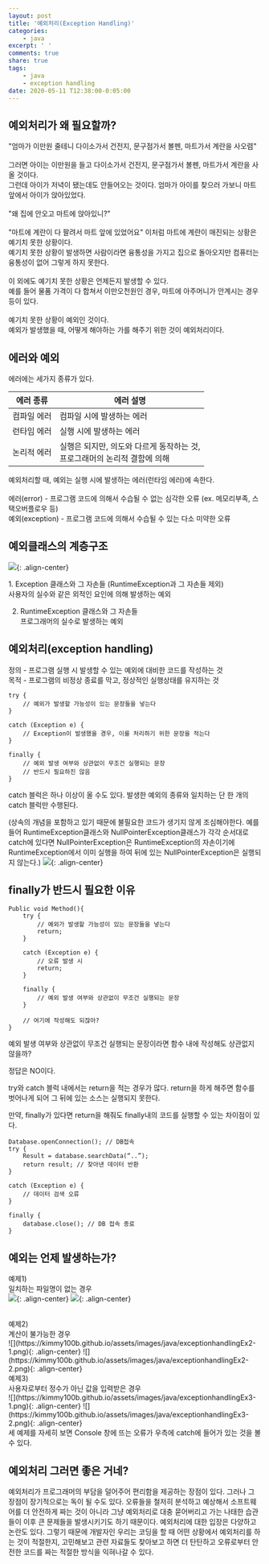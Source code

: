 ```yaml
---
layout: post
title: '예외처리(Exception Handling)'
categories:
    - java
excerpt: ' '
comments: true
share: true
tags:
    - java
    - exception handling
date: 2020-05-11 T12:38:00-0:05:00
---
```


## 예외처리가 왜 필요할까?

"엄마가 이만원 줄테니 다이소가서 건전지, 문구점가서 볼펜, 마트가서 계란을 사오렴"<br/><br/>
그러면 아이는 이만원을 들고 다이소가서 건전지, 문구점가서 볼펜, 마트가서 계란을 사올 것이다.<br/>
그런데 아이가 저녁이 됐는데도 안들어오는 것이다.
엄마가 아이를 찾으러 가보니 마트 앞에서 아이가 앉아있었다.<br/><br/>
"왜 집에 안오고 마트에 앉아있니?"<br/><br/>
"마트에 계란이 다 팔려서 마트 앞에 있었어요"
이처럼 마트에 계란이 매진되는 상황은 예기치 못한 상황이다.<br/>
예기치 못한 상황이 발생하면 사람이라면 융통성을 가지고 집으로 돌아오지만 컴퓨터는 융통성이 없어 그렇게 하지 못한다.<br/><br/>
이 외에도 예기치 못한 상황은 언제든지 발생할 수 있다.<br/>예를 들어 물품 가격이 다 합쳐서 이만오천원인 경우, 마트에 아주머니가 안계시는 경우 등이 있다.<br/><br/>
예기치 못한 상황이 예외인 것이다.<br/>
예외가 발생했을 때, 어떻게 해야하는 가를 해주기 위한 것이 예외처리이다.

## 에러와 예외

에러에는 세가지 종류가 있다.

| 에러 종류   | 에러 설명                                                                     |
| ----------- | ----------------------------------------------------------------------------- |
| 컴파일 에러 | 컴파일 시에 발생하는 에러                                                     |
| 런타임 에러 | 실행 시에 발생하는 에러                                                       |
| 논리적 에러 | 실행은 되지만, 의도와 다르게 동작하는 것,<br/>프로그래머의 논리적 결함에 의해 |

예외처리할 때, 예외는 실행 시에 발생하는 에러(런타임 에러)에 속한다.<br/><br/>
에러(error) - 프로그램 코드에 의해서 수습될 수 없는 심각한 오류 (ex. 메모리부족, 스택오버플로우 등)<br/>
예외(exception) - 프로그램 코드에 의해서 수습될 수 있는 다소 미약한 오류

## 예외클래스의 계층구조

![](https://kimmy100b.github.io/assets/images/java/exceptionhandling.jpg){: .align-center}<br/>

​1. Exception 클래스와 그 자손들 (RuntimeException과 그 자손들 제외)<br/>
사용자의 실수와 같은 외적인 요인에 의해 발생하는 예외

2. RuntimeException 클래스와 그 자손들<br/>
   프로그래머의 실수로 발생하는 예외

## 예외처리(exception handling)

정의 - 프로그램 실행 시 발생할 수 있는 예외에 대비한 코드를 작성하는 것<br/>
목적 - 프로그램의 비정상 종료를 막고, 정상적인 실행상태를 유지하는 것

```
try {
    // 예외가 발생할 가능성이 있는 문장들을 넣는다
}

catch (Exception e) {
    // Exception이 발생했을 경우, 이를 처리하기 위한 문장을 적는다
}

finally {
    // 예외 발생 여부와 상관없이 무조건 실행되는 문장
    // 반드시 필요하진 않음
}
```

catch 블럭은 하나 이상이 올 수도 있다. 발생한 예외의 종류와 일치하는 단 한 개의 catch 블럭만 수행된다.

(상속의 개념을 포함하고 있기 때문에 불필요한 코드가 생기지 않게 조심해야한다. 예를 들어 RuntimeException클래스와 NullPointerException클래스가 각각 순서대로 catch에 있다면 NullPointerException은 RuntimeException의 자손이기에 RuntimeException에서 이미 실행을 하여 뒤에 있는 NullPointerException은 실행되지 않는다.)
![](https://kimmy100b.github.io/assets/images/java/try-catch.png){: .align-center}<br/>

## finally가 반드시 필요한 이유

```
Public void Method(){
    try {
        // 예외가 발생할 가능성이 있는 문장들을 넣는다
        return;
    }

    catch (Exception e) {
        // 오류 발생 시
        return;
    }

    finally {
        // 예외 발생 여부와 상관없이 무조건 실행되는 문장
    }

    // 여기에 작성해도 되잖아?
}
```

예외 발생 여부와 상관없이 무조건 실행되는 문장이라면 함수 내에 작성해도 상관없지 않을까?

정답은 NO이다.

try와 catch 블럭 내에서는 return을 적는 경우가 많다. return을 하게 해주면 함수를 벗어나게 되어 그 뒤에 있는 소스는 실행되지 못한다.

만약, finally가 있다면 return을 해줘도 finally내의 코드를 실행할 수 있는 차이점이 있다.

```
Database.openConnection(); // DB접속
try {
    Result = database.searchData(“..”);
    return result; // 찾아낸 데이터 반환
}

catch (Exception e) {
    // 데이터 검색 오류
}

finally {
    database.close(); // DB 접속 종료
}
```

## 예외는 언제 발생하는가?

예제1)<br/>
일치하는 파일명이 없는 경우<br/>
![](https://kimmy100b.github.io/assets/images/java/exceptionhandlingEx1-1.png){: .align-center}
![](https://kimmy100b.github.io/assets/images/java/exceptionhandlingEx1-2.png){: .align-center}

<br/>
예제2)<br/>
계산이 불가능한 경우<br/>
![](https://kimmy100b.github.io/assets/images/java/exceptionhandlingEx2-1.png){: .align-center}
![](https://kimmy100b.github.io/assets/images/java/exceptionhandlingEx2-2.png){: .align-center}

<br/>
예제3)<br/>
사용자로부터 정수가 아닌 값을 입력받은 경우<br/>
![](https://kimmy100b.github.io/assets/images/java/exceptionhandlingEx3-1.png){: .align-center}
![](https://kimmy100b.github.io/assets/images/java/exceptionhandlingEx3-2.png){: .align-center}
<br/>
세 예제를 자세히 보면 Console 창에 뜨는 오류가 우측에 catch에 들어가 있는 것을 볼 수 있다.

## 예외처리 그러면 좋은 거네?

예외처리가 프로그래머의 부담을 덜어주어 편리함을 제공하는 장점이 있다. 그러나 그 장점이 장기적으로는 독이 될 수도 있다. 오류들을 철저히 분석하고 예상해서 소프트웨어를 더 안전하게 짜는 것이 아니라 그냥 예외처리로 대충 묻어버리고 가는 나태한 습관들이 이후 큰 문제들을 발생시키기도 하기 때문이다. 예외처리에 대한 입장은 다양하고 논란도 있다. 그렇기 때문에 개발자인 우리는 코딩을 할 때 어떤 상황에서 예외처리를 하는 것이 적절한지, 고민해보고 관련 자료들도 찾아보고 하면 더 탄탄하고 오류로부터 안전한 코드를 짜는 적절한 방식을 익혀나갈 수 있다.
